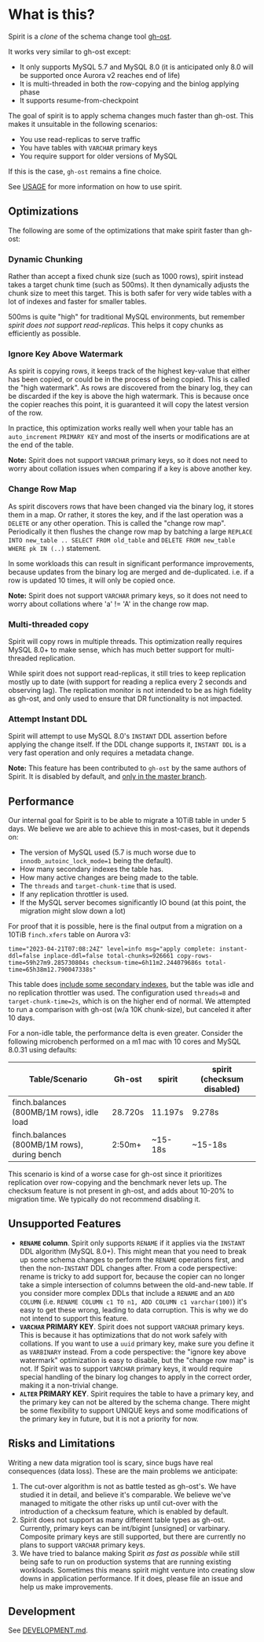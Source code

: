 # What is this?

Spirit is a _clone_ of the schema change tool [gh-ost](https://github.com/github/gh-ost).

It works very similar to gh-ost except:
- It only supports MySQL 5.7 and MySQL 8.0 (it is anticipated only 8.0 will be supported once Aurora v2 reaches end of life)
- It is multi-threaded in both the row-copying and the binlog applying phase
- It supports resume-from-checkpoint

The goal of spirit is to apply schema changes much faster than gh-ost. This makes it unsuitable in the following scenarios:
- You use read-replicas to serve traffic
- You have tables with `VARCHAR` primary keys
- You require support for older versions of MySQL

If this is the case, `gh-ost` remains a fine choice.

See [USAGE](USAGE.md) for more information on how to use spirit.

## Optimizations

The following are some of the optimizations that make spirit faster than gh-ost:

### Dynamic Chunking

Rather than accept a fixed chunk size (such as 1000 rows), spirit instead takes a target chunk time (such as 500ms). It then dynamically adjusts the chunk size to meet this target. This is both safer for very wide tables with a lot of indexes and faster for smaller tables.

500ms is quite "high" for traditional MySQL environments, but remember _spirit does not support read-replicas_. This helps it copy chunks as efficiently as possible.

### Ignore Key Above Watermark

As spirit is copying rows, it keeps track of the highest key-value that either has been copied, or could be in the process of being copied. This is called the "high watermark". As rows are discovered from the binary log, they can be discarded if the key is above the high watermark. This is because once the copier reaches this point, it is guaranteed it will copy the latest version of the row.

In practice, this optimization works really well when your table has an `auto_increment` `PRIMARY KEY` and most of the inserts or modifications are at the end of the table.

**Note:** Spirit does not support `VARCHAR` primary keys, so it does not need to worry about collation issues when comparing if a key is above another key.

### Change Row Map

As spirit discovers rows that have been changed via the binary log, it stores them in a map. Or rather, it stores the key, and if the last operation was a `DELETE` or any other operation. This is called the "change row map". Periodically it then flushes the change row map by batching a large `REPLACE INTO new_table .. SELECT FROM old_table` and `DELETE FROM new_table WHERE pk IN (..)` statement.

In some workloads this can result in significant performance improvements, because updates from the binary log are merged and de-duplicated. i.e. if a row is updated 10 times, it will only be copied once.

**Note:** Spirit does not support `VARCHAR` primary keys, so it does not need to worry about collations where 'a' != 'A' in the change row map.

### Multi-threaded copy

Spirit will copy rows in multiple threads. This optimization really requires MySQL 8.0+ to make sense, which has much better support for multi-threaded replication.

While spirit does not support read-replicas, it still tries to keep replication mostly up to date (with support for reading a replica every 2 seconds and observing lag). The replication monitor is not intended to be as high fidelity as gh-ost, and only used to ensure that DR functionality is not impacted.

### Attempt Instant DDL

Spirit will attempt to use MySQL 8.0's `INSTANT` DDL assertion before applying the change itself. If the DDL change supports it, `INSTANT DDL` is a very fast operation and only requires a metadata change.

**Note:** This feature has been contributed to `gh-ost` by the same authors of Spirit. It is disabled by default, and [only in the master branch](https://github.com/github/gh-ost/blob/master/doc/command-line-flags.md#attempt-instant-ddl).

## Performance

Our internal goal for Spirit is to be able to migrate a 10TiB table in under 5 days. We believe we are able to achieve this in most-cases, but it depends on:
- The version of MySQL used (5.7 is much worse due to `innodb_autoinc_lock_mode=1` being the default).
- How many secondary indexes the table has.
- How many active changes are being made to the table.
- The `threads` and `target-chunk-time` that is used.
- If any replication throttler is used.
- If the MySQL server becomes significantly IO bound (at this point, the migration might slow down a lot)

For proof that it is possible, here is the final output from a migration on a 10TiB `finch.xfers` table on Aurora v3:

```
time="2023-04-21T07:08:24Z" level=info msg="apply complete: instant-ddl=false inplace-ddl=false total-chunks=926661 copy-rows-time=59h27m9.285730804s checksum-time=6h11m2.244079686s total-time=65h38m12.790047338s"
```

This table does [include some secondary indexes](https://github.com/square/finch/blob/65fef3da97cfb24892ef283bc93ab8f09c4fb732/test/workload/xfer/schema.sql#L39-L62), but the table was idle and no replication throttler was used. The configuration used `threads=8` and `target-chunk-time=2s`, which is on the higher end of normal. We attempted to run a comparison with gh-ost (w/a 10K chunk-size), but canceled it after 10 days.

For a non-idle table, the performance delta is even greater. Consider the following microbench performed on a m1 mac with 10 cores and MySQL 8.0.31 using defaults:

| Table/Scenario                               | Gh-ost   | spirit  | spirit (checksum disabled) |
| -------------------------------------------- | -------- | ------- | -------------------------- |
| finch.balances (800MB/1M rows), idle load    | 28.720s  | 11.197s | 9.278s                     |
| finch.balances (800MB/1M rows), during bench | 2:50m+   | ~15-18s | ~15-18s                    |

This scenario is kind of a worse case for gh-ost since it prioritizes replication over row-copying and the benchmark never lets up. The checksum feature is not present in gh-ost, and adds about 10-20% to migration time. We typically do not recommend disabling it.

## Unsupported Features

- **`RENAME` column**. Spirit only supports `RENAME` if it applies via the `INSTANT` DDL algorithm (MySQL 8.0+). This might mean that you need to break up some schema changes to perform the `RENAME` operations first, and then the non-`INSTANT` DDL changes after. From a code perspective: rename is tricky to add support for, because the copier can no longer take a simple intersection of columns between the old-and-new table. If you consider more complex DDLs that include a `RENAME` and an `ADD COLUMN` (i.e. `RENAME COLUMN c1 TO n1, ADD COLUMN c1 varchar(100)`) it's easy to get these wrong, leading to data corruption. This is why we do not intend to support this feature.
- **`VARCHAR` PRIMARY KEY**. Spirit does not support `VARCHAR` primary keys. This is because it has optimizations that do not work safely with collations. If you want to use a `uuid` primary key, make sure you define it as `VARBINARY` instead. From a code perspective: the "ignore key above watermark" optimization is easy to disable, but the "change row map" is not. If Spirit was to support `VARCHAR` primary keys, it would require special handling of the binary log changes to apply in the correct order, making it a non-trivial change.
- **`ALTER` PRIMARY KEY**. Spirit requires the table to have a primary key, and the primary key can not be altered by the schema change. There might be some flexibility to support UNIQUE keys and some modifications of the primary key in future, but it is not a priority for now.

## Risks and Limitations

Writing a new data migration tool is scary, since bugs have real consequences (data loss). These are the main problems we anticipate:

1. The cut-over algorithm is not as battle tested as gh-ost's. We have studied it in detail, and believe it's comparable. We believe we've managed to mitigate the other risks up until cut-over with the introduction of a checksum feature, which is enabled by default.
2. Spirit does not support as many different table types as gh-ost. Currently, primary keys can be int/bigint \[unsigned\] or varbinary. Composite primary keys are still supported, but there are currently no plans to support `VARCHAR` primary keys.
3. We have tried to balance making Spirit _as fast as possible_ while still being safe to run on production systems that are running existing workloads. Sometimes this means spirit might venture into creating slow downs in application performance. If it does, please file an issue and help us make improvements.

## Development
See [DEVELOPMENT.md](DEVELOPMENT.md).
